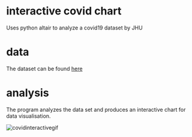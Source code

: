 # interactive covid chart
Uses python altair to analyze a covid19 dataset by JHU

# data
The dataset can be found [here](https://github.com/CSSEGISandData/COVID-19.git) 

# analysis
The program analyzes the data set and produces an interactive chart for data visualisation. 

![covidinteractivegif](https://user-images.githubusercontent.com/82123863/114314316-203df480-9ac8-11eb-8906-b6623eddce2b.gif)
